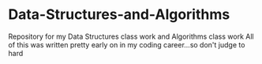 # Data-Structures-and-Algorithms
Repository for my Data Structures class work and Algorithms class work
All of this was written pretty early on in my coding career...so don't judge to hard
